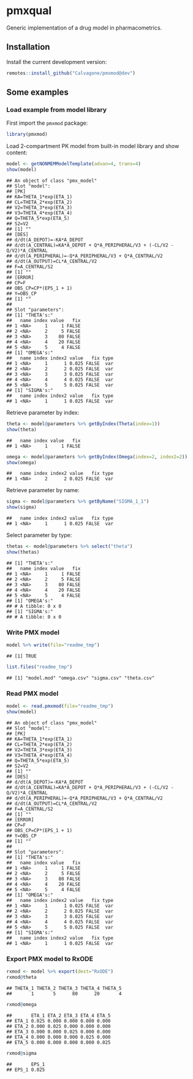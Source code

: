 
# pmxqual

Generic implementation of a drug model in pharmacometrics.

## Installation

Install the current development version:

``` r
remotes::install_github("Calvagone/pmxmod@dev")
```

## Some examples

### Load example from model library

First import the `pmxmod` package:

``` r
library(pmxmod)
```

Load 2-compartment PK model from built-in model library and show
content:

``` r
model <- getNONMEMModelTemplate(advan=4, trans=4)
show(model)
```

    ## An object of class "pmx_model"
    ## Slot "model":
    ## [PK]
    ## KA=THETA_1*exp(ETA_1)
    ## CL=THETA_2*exp(ETA_2)
    ## V2=THETA_3*exp(ETA_3)
    ## V3=THETA_4*exp(ETA_4)
    ## Q=THETA_5*exp(ETA_5)
    ## S2=V2
    ## [1] ""
    ## [DES]
    ## d/dt(A_DEPOT)=-KA*A_DEPOT
    ## d/dt(A_CENTRAL)=KA*A_DEPOT + Q*A_PERIPHERAL/V3 + (-CL/V2 - Q/V2)*A_CENTRAL
    ## d/dt(A_PERIPHERAL)=-Q*A_PERIPHERAL/V3 + Q*A_CENTRAL/V2
    ## d/dt(A_OUTPUT)=CL*A_CENTRAL/V2
    ## F=A_CENTRAL/S2
    ## [1] ""
    ## [ERROR]
    ## CP=F
    ## OBS_CP=CP*(EPS_1 + 1)
    ## Y=OBS_CP
    ## [1] ""
    ## 
    ## Slot "parameters":
    ## [1] "THETA's:"
    ##   name index value   fix
    ## 1 <NA>     1     1 FALSE
    ## 2 <NA>     2     5 FALSE
    ## 3 <NA>     3    80 FALSE
    ## 4 <NA>     4    20 FALSE
    ## 5 <NA>     5     4 FALSE
    ## [1] "OMEGA's:"
    ##   name index index2 value   fix type
    ## 1 <NA>     1      1 0.025 FALSE  var
    ## 2 <NA>     2      2 0.025 FALSE  var
    ## 3 <NA>     3      3 0.025 FALSE  var
    ## 4 <NA>     4      4 0.025 FALSE  var
    ## 5 <NA>     5      5 0.025 FALSE  var
    ## [1] "SIGMA's:"
    ##   name index index2 value   fix type
    ## 1 <NA>     1      1 0.025 FALSE  var

Retrieve parameter by index:

``` r
theta <- model@parameters %>% getByIndex(Theta(index=1))
show(theta)
```

    ##   name index value   fix
    ## 1 <NA>     1     1 FALSE

``` r
omega <- model@parameters %>% getByIndex(Omega(index=2, index2=2))
show(omega)
```

    ##   name index index2 value   fix type
    ## 1 <NA>     2      2 0.025 FALSE  var

Retrieve parameter by name:

``` r
sigma <- model@parameters %>% getByName("SIGMA_1_1")
show(sigma)
```

    ##   name index index2 value   fix type
    ## 1 <NA>     1      1 0.025 FALSE  var

Select parameter by type:

``` r
thetas <- model@parameters %>% select("theta")
show(thetas)
```

    ## [1] "THETA's:"
    ##   name index value   fix
    ## 1 <NA>     1     1 FALSE
    ## 2 <NA>     2     5 FALSE
    ## 3 <NA>     3    80 FALSE
    ## 4 <NA>     4    20 FALSE
    ## 5 <NA>     5     4 FALSE
    ## [1] "OMEGA's:"
    ## # A tibble: 0 x 0
    ## [1] "SIGMA's:"
    ## # A tibble: 0 x 0

### Write PMX model

``` r
model %>% write(file="readme_tmp")
```

    ## [1] TRUE

``` r
list.files("readme_tmp")
```

    ## [1] "model.mod" "omega.csv" "sigma.csv" "theta.csv"

### Read PMX model

``` r
model <- read.pmxmod(file="readme_tmp")
show(model)
```

    ## An object of class "pmx_model"
    ## Slot "model":
    ## [PK]
    ## KA=THETA_1*exp(ETA_1)
    ## CL=THETA_2*exp(ETA_2)
    ## V2=THETA_3*exp(ETA_3)
    ## V3=THETA_4*exp(ETA_4)
    ## Q=THETA_5*exp(ETA_5)
    ## S2=V2
    ## [1] ""
    ## [DES]
    ## d/dt(A_DEPOT)=-KA*A_DEPOT
    ## d/dt(A_CENTRAL)=KA*A_DEPOT + Q*A_PERIPHERAL/V3 + (-CL/V2 - Q/V2)*A_CENTRAL
    ## d/dt(A_PERIPHERAL)=-Q*A_PERIPHERAL/V3 + Q*A_CENTRAL/V2
    ## d/dt(A_OUTPUT)=CL*A_CENTRAL/V2
    ## F=A_CENTRAL/S2
    ## [1] ""
    ## [ERROR]
    ## CP=F
    ## OBS_CP=CP*(EPS_1 + 1)
    ## Y=OBS_CP
    ## [1] ""
    ## 
    ## Slot "parameters":
    ## [1] "THETA's:"
    ##   name index value   fix
    ## 1 <NA>     1     1 FALSE
    ## 2 <NA>     2     5 FALSE
    ## 3 <NA>     3    80 FALSE
    ## 4 <NA>     4    20 FALSE
    ## 5 <NA>     5     4 FALSE
    ## [1] "OMEGA's:"
    ##   name index index2 value   fix type
    ## 1 <NA>     1      1 0.025 FALSE  var
    ## 2 <NA>     2      2 0.025 FALSE  var
    ## 3 <NA>     3      3 0.025 FALSE  var
    ## 4 <NA>     4      4 0.025 FALSE  var
    ## 5 <NA>     5      5 0.025 FALSE  var
    ## [1] "SIGMA's:"
    ##   name index index2 value   fix type
    ## 1 <NA>     1      1 0.025 FALSE  var

### Export PMX model to RxODE

``` r
rxmod <- model %>% export(dest="RxODE")
rxmod@theta
```

    ## THETA_1 THETA_2 THETA_3 THETA_4 THETA_5 
    ##       1       5      80      20       4

``` r
rxmod@omega
```

    ##       ETA_1 ETA_2 ETA_3 ETA_4 ETA_5
    ## ETA_1 0.025 0.000 0.000 0.000 0.000
    ## ETA_2 0.000 0.025 0.000 0.000 0.000
    ## ETA_3 0.000 0.000 0.025 0.000 0.000
    ## ETA_4 0.000 0.000 0.000 0.025 0.000
    ## ETA_5 0.000 0.000 0.000 0.000 0.025

``` r
rxmod@sigma
```

    ##       EPS_1
    ## EPS_1 0.025
